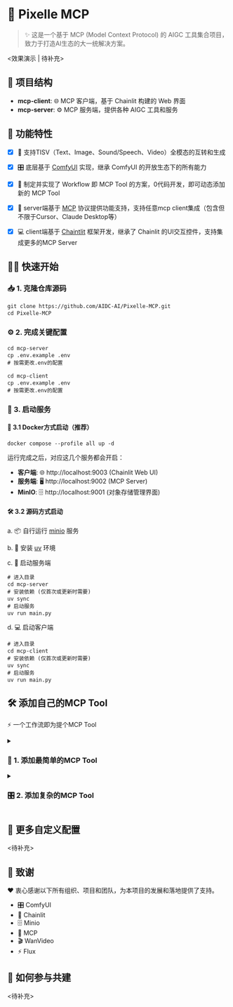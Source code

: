 # 🎨 Pixelle MCP

> ✨ 这是一个基于 MCP (Model Context Protocol) 的 AIGC 工具集合项目，致力于打造AI生态的大一统解决方案。

<效果演示 | 待补充>

## 📁 项目结构

- **mcp-client**: 🌐 MCP 客户端，基于 Chainlit 构建的 Web 界面
- **mcp-server**: ⚙️ MCP 服务端，提供各种 AIGC 工具和服务

## 🚀 功能特性

- [x] 🔄 支持TISV（Text、Image、Sound/Speech、Video）全模态的互转和生成
- [x] 🎛️ 底层基于 [ComfyUI](https://github.com/comfyanonymous/ComfyUI) 实现，继承 ComfyUI 的开放生态下的所有能力
- [x] 🔧 制定并实现了 Workflow 即 MCP Tool 的方案，0代码开发，即可动态添加新的 MCP Tool
- [x] 🔌 server端基于 [MCP](https://modelcontextprotocol.io/introduction) 协议提供功能支持，支持任意mcp client集成（包含但不限于Cursor、Claude Desktop等）
- [x] 💻 client端基于 [Chaintlit](https://github.com/Chainlit/chainlit) 框架开发，继承了 Chainlit 的UI交互控件，支持集成更多的MCP Server



## 🏃‍♂️ 快速开始

### 📥 1. 克隆仓库源码

```shell
git clone https://github.com/AIDC-AI/Pixelle-MCP.git
cd Pixelle-MCP
```

### ⚙️ 2. 完成关键配置

```shell
cd mcp-server
cp .env.example .env
# 按需更改.env的配置
```

```shell
cd mcp-client
cp .env.example .env
# 按需更改.env的配置
```

### 🚀 3. 启动服务

#### 🐳 3.1 Docker方式启动（推荐）

```shell
docker compose --profile all up -d
```

运行完成之后，对应这几个服务都会开启：

- **客户端**: 🌐 http://localhost:9003 (Chainlit Web UI)
- **服务端**: 🖥️ http://localhost:9002 (MCP Server)
- **MinIO**: 🗄️ http://localhost:9001 (对象存储管理界面)

#### 🛠️ 3.2 源码方式启动

a. 📦 自行运行 [minio](https://github.com/minio/minio) 服务

b. 🐍 安装 [uv](https://github.com/astral-sh/uv) 环境

c. 🚀 启动服务端

```shell
# 进入目录
cd mcp-server
# 安装依赖 (仅首次或更新时需要)
uv sync
# 启动服务
uv run main.py
```

d. 💻 启动客户端

```shell
# 进入目录
cd mcp-client
# 安装依赖 (仅首次或更新时需要)
uv sync
# 启动服务
uv run main.py
```



## 🛠️ 添加自己的MCP Tool

⚡ 一个工作流即为提个MCP Tool

<details>
<summary><h3>🎯 1. 添加最简单的MCP Tool</h3></summary>

* 📝 在ComfyUI中搭建一个实现图片高斯模糊的工作流（[点击获取](docs/i_blur_ui.json)），然后将 `LoadImage `节点的 title 改为 `$image.image!`，如下图
![](docs/easy-workflow.png)

* 📤 然后将其导出为api格式文件，并重命名为 `i_blur.json`，你可以自己导出，也可以直接使用我们为你导出好的（[点击获取](docs/i_blur.json)）

* 📋 复制导出的API格式工作流文件（注：务必是API格式的），在web页面输入，并LLM添加这个Tool

  ![](docs/ready_to_send.png)

* ✨ 消息发送后，LLM会让将这个工作流自动转化为一个MCP Tool

  ![](docs/added_mcp.png)

* 🎨 此时，刷新页面，再发送任意图片，即可实现基于LLM进行的高斯模糊处理

  ![](docs/use_mcp_tool.png)
</details>

<details>
<summary><h3>🎛️ 2. 添加复杂的MCP Tool</h3></summary>

📊 添加MCP Tool的步骤和前面一样，唯一不一样的就是工作流部分（点击下载工作流：[UI格式](docs/t2i_by_flux_turbo_ui.json) 和 [API格式](docs/t2i_by_flux_turbo.json)）

![](docs/t2i_by_flux_turbo.png)
</details>


## 🔧 更多自定义配置

<待补充>



## 🙏 致谢

❤️ 衷心感谢以下所有组织、项目和团队，为本项目的发展和落地提供了支持。

* 🎛️ ComfyUI
* 💬 Chainlit
* 🗄️ Minio
* 🔌 MCP
* 🎬 WanVideo
* ⚡ Flux



## 🤝 如何参与共建

<待补充>

